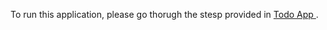 
To run this application, please go thorugh the stesp provided in [Todo App ](https://github.com/itzfyp/graphql-demo-todo-app/blob/master/README.md).

